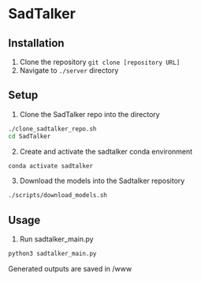 # SadTalker

## Installation

1. Clone the repository `git clone [repository URL]`
2. Navigate to `./server` directory

## Setup

1. Clone the SadTalker repo into the directory

```bash
./clone_sadtalker_repo.sh
cd SadTalker
```

2. Create and activate the sadtalker conda environment

```python
conda activate sadtalker
```

3. Download the models into the Sadtalker repository

```bash
./scripts/download_models.sh
```

## Usage

1. Run sadtalker_main.py

```python
python3 sadtalker_main.py
```

Generated outputs are saved in /www
